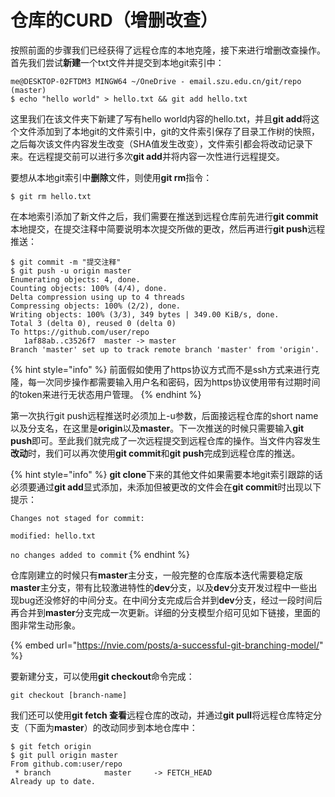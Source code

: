 # 仓库的CURD（增删改查）

按照前面的步骤我们已经获得了远程仓库的本地克隆，接下来进行增删改查操作。首先我们尝试**新建**一个txt文件并提交到本地git索引中：

```text
me@DESKTOP-02FTDM3 MINGW64 ~/OneDrive - email.szu.edu.cn/git/repo (master)
$ echo "hello world" > hello.txt && git add hello.txt
```

这里我们在该文件夹下新建了写有hello world内容的hello.txt，并且**git add**将这个文件添加到了本地git的文件索引中，git的文件索引保存了目录工作树的快照，之后每次该文件内容发生改变（SHA值发生改变），文件索引都会将改动记录下来。在远程提交前可以进行多次**git add**并将内容一次性进行远程提交。

要想从本地git索引中**删除**文件，则使用**git rm**指令：

```text
$ git rm hello.txt
```

在本地索引添加了新文件之后，我们需要在推送到远程仓库前先进行**git commit**本地提交，在提交注释中简要说明本次提交所做的更改，然后再进行**git push**远程推送：

```text
$ git commit -m "提交注释"
$ git push -u origin master
Enumerating objects: 4, done.
Counting objects: 100% (4/4), done.
Delta compression using up to 4 threads
Compressing objects: 100% (2/2), done.
Writing objects: 100% (3/3), 349 bytes | 349.00 KiB/s, done.
Total 3 (delta 0), reused 0 (delta 0)
To https://github.com/user/repo
   1af88ab..c3526f7  master -> master
Branch 'master' set up to track remote branch 'master' from 'origin'.
```

{% hint style="info" %}
前面假如使用了https协议方式而不是ssh方式来进行克隆，每一次同步操作都需要输入用户名和密码，因为https协议使用带有过期时间的token来进行无状态用户管理。
{% endhint %}

第一次执行git push远程推送时必须加上-u参数，后面接远程仓库的short name以及分支名，在这里是**origin**以及**master**。下一次推送的时候只需要输入**git push**即可。至此我们就完成了一次远程提交到远程仓库的操作。当文件内容发生**改动**时，我们可以再次使用**git commit**和**git push**完成到远程仓库的推送。

{% hint style="info" %}
**git clone**下来的其他文件如果需要本地git索引跟踪的话必须要通过**git add**显式添加，未添加但被更改的文件会在**git commit**时出现以下提示：

`Changes not staged for commit:` 

`modified: hello.txt`

`no changes added to commit`
{% endhint %}

仓库刚建立的时候只有**master**主分支，一般完整的仓库版本迭代需要稳定版**master**主分支，带有比较激进特性的**dev**分支，以及**dev**分支开发过程中一些出现bug还没修好的中间分支。在中间分支完成后合并到**dev**分支，经过一段时间后再合并到**master**分支完成一次更新。详细的分支模型介绍可见如下链接，里面的图非常生动形象。

{% embed url="https://nvie.com/posts/a-successful-git-branching-model/" %}

要新建分支，可以使用**git checkout**命令完成：

```text
git checkout [branch-name]
```

我们还可以使用**git fetch 查看**远程仓库的改动，并通过**git pull**将远程仓库特定分支（下面为**master**）的改动同步到本地仓库中：

```text
$ git fetch origin
$ git pull origin master
From github.com:user/repo
 * branch            master     -> FETCH_HEAD
Already up to date.

```

